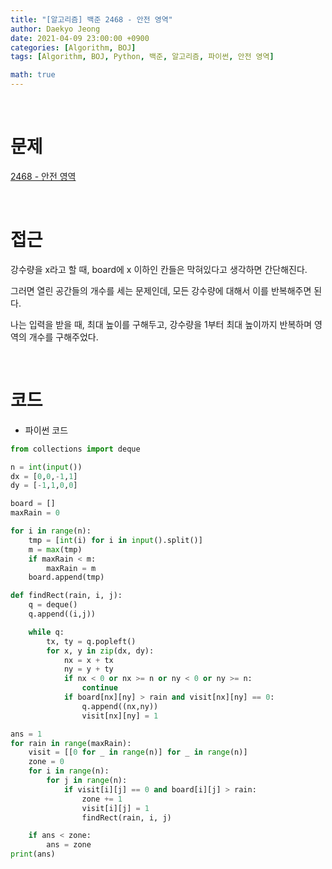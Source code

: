 ```yaml
---
title: "[알고리즘] 백준 2468 - 안전 영역"
author: Daekyo Jeong
date: 2021-04-09 23:00:00 +0900
categories: [Algorithm, BOJ]
tags: [Algorithm, BOJ, Python, 백준, 알고리즘, 파이썬, 안전 영역]

math: true
---
```



<br/>

# **문제**

[2468 - 안전 영역](https://www.acmicpc.net/problem/2468)

<br/>

# **접근**

강수량을 x라고 할 때, board에 x 이하인 칸들은 막혀있다고 생각하면 간단해진다.  

그러면 열린 공간들의 개수를 세는 문제인데, 모든 강수량에 대해서 이를 반복해주면 된다.  

나는 입력을 받을 때, 최대 높이를 구해두고, 강수량을 1부터 최대 높이까지 반복하며 영역의 개수를 구해주었다.  


<br/>

# **코드**

- 파이썬 코드   

```py
from collections import deque

n = int(input())
dx = [0,0,-1,1]
dy = [-1,1,0,0]

board = []
maxRain = 0

for i in range(n):
    tmp = [int(i) for i in input().split()]
    m = max(tmp)
    if maxRain < m:
        maxRain = m
    board.append(tmp)

def findRect(rain, i, j):
    q = deque()
    q.append((i,j))

    while q:
        tx, ty = q.popleft()        
        for x, y in zip(dx, dy):
            nx = x + tx
            ny = y + ty
            if nx < 0 or nx >= n or ny < 0 or ny >= n:
                continue
            if board[nx][ny] > rain and visit[nx][ny] == 0:
                q.append((nx,ny))
                visit[nx][ny] = 1

ans = 1
for rain in range(maxRain):
    visit = [[0 for _ in range(n)] for _ in range(n)]
    zone = 0
    for i in range(n):
        for j in range(n):
            if visit[i][j] == 0 and board[i][j] > rain:
                zone += 1
                visit[i][j] = 1
                findRect(rain, i, j)

    if ans < zone:
        ans = zone
print(ans)

```

<br/>
